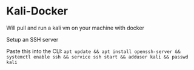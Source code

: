 # Kali-Docker
Will pull and run a kali vm on your machine with docker

Setup an SSH server

Paste this into the CLI:
`apt update && apt install openssh-server && systemctl enable ssh && service ssh start && adduser kali && passwd kali`
